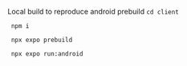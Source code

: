 Local build to reproduce android prebuild
``` cd client ```

``` npm i```

``` npx expo prebuild```

``` npx expo run:android```

